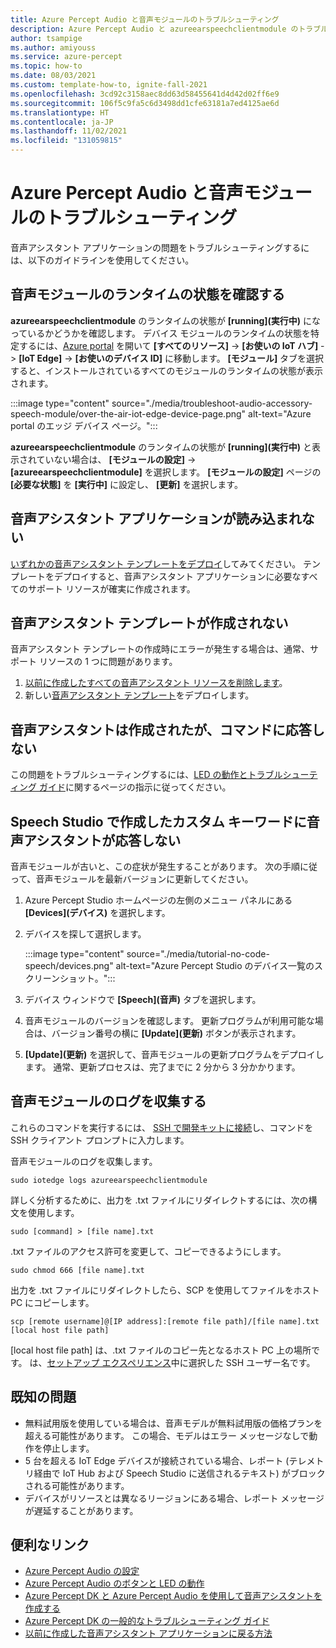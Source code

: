 ```yaml
---
title: Azure Percept Audio と音声モジュールのトラブルシューティング
description: Azure Percept Audio と azureearspeechclientmodule のトラブルシューティングのヒントを得る
author: tsampige
ms.author: amiyouss
ms.service: azure-percept
ms.topic: how-to
ms.date: 08/03/2021
ms.custom: template-how-to, ignite-fall-2021
ms.openlocfilehash: 3cd92c3158aec8dd63d58455641d4d42d02ff6e9
ms.sourcegitcommit: 106f5c9fa5c6d3498dd1cfe63181a7ed4125ae6d
ms.translationtype: HT
ms.contentlocale: ja-JP
ms.lasthandoff: 11/02/2021
ms.locfileid: "131059815"
---
```

# <a name="troubleshoot-azure-percept-audio-and-speech-module"></a>Azure Percept Audio と音声モジュールのトラブルシューティング

音声アシスタント アプリケーションの問題をトラブルシューティングするには、以下のガイドラインを使用してください。

## <a name="checking-runtime-status-of-the-speech-module"></a>音声モジュールのランタイムの状態を確認する

**azureearspeechclientmodule** のランタイムの状態が **[running]\(実行中\)** になっているかどうかを確認します。 デバイス モジュールのランタイムの状態を特定するには、[Azure portal](https://portal.azure.com/) を開いて **[すべてのリソース]**  ->  **[お使いの IoT ハブ]**  ->  **[IoT Edge]**  ->  **[お使いのデバイス ID]** に移動します。 **[モジュール]** タブを選択すると、インストールされているすべてのモジュールのランタイムの状態が表示されます。

:::image type="content" source="./media/troubleshoot-audio-accessory-speech-module/over-the-air-iot-edge-device-page.png" alt-text="Azure portal のエッジ デバイス ページ。":::

**azureearspeechclientmodule** のランタイムの状態が **[running]\(実行中\)** と表示されていない場合は、 **[モジュールの設定]**  ->  **[azureearspeechclientmodule]** を選択します。 **[モジュールの設定]** ページの **[必要な状態]** を **[実行中]** に設定し、 **[更新]** を選択します。

## <a name="voice-assistant-application-doesnt-load"></a>音声アシスタント アプリケーションが読み込まれない
[いずれかの音声アシスタント テンプレートをデプロイ](./tutorial-no-code-speech.md)してみてください。 テンプレートをデプロイすると、音声アシスタント アプリケーションに必要なすべてのサポート リソースが確実に作成されます。

## <a name="voice-assistant-template-doesnt-get-created"></a>音声アシスタント テンプレートが作成されない
音声アシスタント テンプレートの作成時にエラーが発生する場合は、通常、サポート リソースの 1 つに問題があります。
1. [以前に作成したすべての音声アシスタント リソースを削除します](./delete-voice-assistant-application.md)。
1. 新しい[音声アシスタント テンプレート](./tutorial-no-code-speech.md)をデプロイします。

## <a name="voice-assistant-was-created-but-doesnt-respond-to-commands"></a>音声アシスタントは作成されたが、コマンドに応答しない
この問題をトラブルシューティングするには、[LED の動作とトラブルシューティング ガイド](audio-button-led-behavior.md)に関するページの指示に従ってください。

## <a name="voice-assistant-doesnt-respond-to-custom-keywords-created-in-speech-studio"></a>Speech Studio で作成したカスタム キーワードに音声アシスタントが応答しない
音声モジュールが古いと、この症状が発生することがあります。 次の手順に従って、音声モジュールを最新バージョンに更新してください。

1. Azure Percept Studio ホームページの左側のメニュー パネルにある **[Devices]\(デバイス\)** を選択します。
1. デバイスを探して選択します。

    :::image type="content" source="./media/tutorial-no-code-speech/devices.png" alt-text="Azure Percept Studio のデバイス一覧のスクリーンショット。":::
1. デバイス ウィンドウで **[Speech]\(音声\)** タブを選択します。
1. 音声モジュールのバージョンを確認します。 更新プログラムが利用可能な場合は、バージョン番号の横に **[Update]\(更新\)** ボタンが表示されます。
1. **[Update]\(更新\)** を選択して、音声モジュールの更新プログラムをデプロイします。 通常、更新プロセスは、完了までに 2 分から 3 分かかります。

## <a name="collecting-speech-module-logs"></a>音声モジュールのログを収集する
これらのコマンドを実行するには、 [SSH で開発キットに接続](./how-to-ssh-into-percept-dk.md)し、コマンドを SSH クライアント プロンプトに入力します。

音声モジュールのログを収集します。

```console
sudo iotedge logs azureearspeechclientmodule
```

詳しく分析するために、出力を .txt ファイルにリダイレクトするには、次の構文を使用します。

```console
sudo [command] > [file name].txt
```

.txt ファイルのアクセス許可を変更して、コピーできるようにします。

```console
sudo chmod 666 [file name].txt
```

出力を .txt ファイルにリダイレクトしたら、SCP を使用してファイルをホスト PC にコピーします。

```console
scp [remote username]@[IP address]:[remote file path]/[file name].txt [local host file path]
```

[local host file path] は、.txt ファイルのコピー先となるホスト PC 上の場所です。 <remote username> は、[セットアップ エクスペリエンス](./quickstart-percept-dk-set-up.md)中に選択した SSH ユーザー名です。

## <a name="known-issues"></a>既知の問題
- 無料試用版を使用している場合は、音声モデルが無料試用版の価格プランを超える可能性があります。 この場合、モデルはエラー メッセージなしで動作を停止します。
- 5 台を超える IoT Edge デバイスが接続されている場合、レポート (テレメトリ経由で IoT Hub および Speech Studio に送信されるテキスト) がブロックされる可能性があります。
- デバイスがリソースとは異なるリージョンにある場合、レポート メッセージが遅延することがあります。 

## <a name="useful-links"></a>便利なリンク
- [Azure Percept Audio の設定](./quickstart-percept-audio-setup.md)
- [Azure Percept Audio のボタンと LED の動作](./audio-button-led-behavior.md)
- [Azure Percept DK と Azure Percept Audio を使用して音声アシスタントを作成する](./tutorial-no-code-speech.md)
- [Azure Percept DK の一般的なトラブルシューティング ガイド](./troubleshoot-dev-kit.md)
- [以前に作成した音声アシスタント アプリケーションに戻る方法](return-to-voice-assistant-application-window.md)
